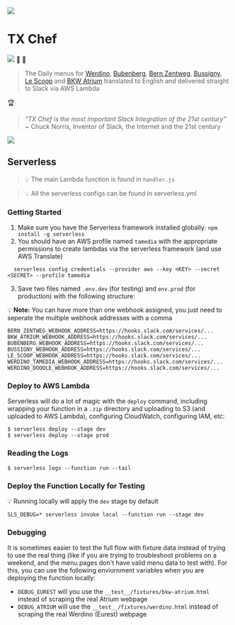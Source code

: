 ![](media/hamburger300x300.png)

# TX Chef

![](https://github.com/tamediadigital/tx-chef/workflows/build/badge.svg) :pizza: :hamburger: 

> The Daily menus for [Werdino](https://clients.eurest.ch/de/tamediazuerich/menu), [Bubenberg](https://clients.eurest.ch/dzz/de/Bubenberg), [Bern Zentweg](https://www.eurest.ch/dzb), [Bussigny](https://www.eurest.ch/cil), [Le Scoop](https://www.eurest.ch/tamedia-lausanne) and [BKW Atrium](https://bkw-bern.sv-restaurant.ch/de/menuplan) translated to English and delivered straight to Slack via AWS Lambda


:trophy:

> _"TX Chef is the most important Slack Integration of the 21st century"_   
~ Chuck Norris, Inventor of Slack, the Internet and the 21st century

![](media/screenshot.png)

## Serverless

> :bulb: The main Lambda function is found in `handler.js`

> :bulb: All the serverless configs can be found in serverless.yml

### Getting Started

1. Make sure you have the Serverless framework installed globally: `npm install -g serverless`
2. You should have an AWS profile named `tamedia` with the appropriate permissions to create lambdas via the serverless framework (and use AWS Translate)
```
  serverless config credentials --provider aws --key <KEY> --secret <SECRET> --profile tamedia
```
3. Save two files named `.env.dev` (for testing) and `env.prod` (for production) with the following structure:

:bulb: **Note:** You can have more than one webhook assigned, you just need to seperate the multiple webhook addresses with a comma

```
BERN_ZENTWEG_WEBHOOK_ADDRESS=https://hooks.slack.com/services/...
BKW_ATRIUM_WEBHOOK_ADDRESS=https://hooks.slack.com/services/...
BUBENBERG_WEBHOOK_ADDRESS=https://hooks.slack.com/services/...
BUSSIGNY_WEBHOOK_ADDRESS=https://hooks.slack.com/services/...
LE_SCOOP_WEBHOOK_ADDRESS=https://hooks.slack.com/services/...
WERDINO_TAMEDIA_WEBHOOK_ADDRESS=https://hooks.slack.com/services/...
WERDINO_DOODLE_WEBHOOK_ADDRESS=https://hooks.slack.com/services/...
```

### Deploy to AWS Lambda

Serverless will do a lot of magic with the `deploy` command, including wrapping your function in a `.zip` directory and uploading to S3 (and uploaded to AWS Lambda), configuring CloudWatch, configuring IAM, etc:

```
$ serverless deploy --stage dev
$ serverless deploy --stage prod
```

### Reading the Logs

```
$ serverless logs --function run --tail
```

### Deploy the Function Locally for Testing

:bulb: Running locally will apply the `dev` stage by default
```
SLS_DEBUG=* serverless invoke local --function run --stage dev
```

### Debugging

It is sometimes easier to test the full flow with fixture data instead of trying to use the real thing (like if you are trying to troubleshoot problems on a weekend, and the menu pages don't have valid menu data to test with). For this, you can use the following enviornment variables when you are deploying the function locally:

- `DEBUG_EUREST` will you use the `__test__/fixtures/bkw-atrium.html` instead of scraping the real Atrium webpage
- `DEBUG_ATRIUM` will use the `__test__/fixtures/werdino.html` instead of scraping the real Werdino (Eurest) webpage


